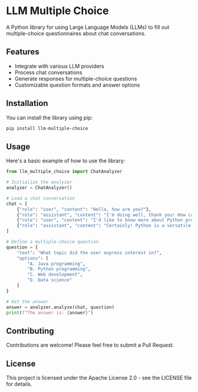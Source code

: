 # LLM Multiple Choice

A Python library for using Large Language Models (LLMs) to fill out multiple-choice questionnaires about chat conversations.

## Features

- Integrate with various LLM providers
- Process chat conversations
- Generate responses for multiple-choice questions
- Customizable question formats and answer options

## Installation

You can install the library using pip:

```bash
pip install llm-multiple-choice
```

## Usage

Here's a basic example of how to use the library:

```python
from llm_multiple_choice import ChatAnalyzer

# Initialize the analyzer
analyzer = ChatAnalyzer()

# Load a chat conversation
chat = [
    {"role": "user", "content": "Hello, how are you?"},
    {"role": "assistant", "content": "I'm doing well, thank you! How can I assist you today?"},
    {"role": "user", "content": "I'd like to know more about Python programming."},
    {"role": "assistant", "content": "Certainly! Python is a versatile and popular programming language..."}
]

# Define a multiple-choice question
question = {
    "text": "What topic did the user express interest in?",
    "options": [
        "A. Java programming",
        "B. Python programming",
        "C. Web development",
        "D. Data science"
    ]
}

# Get the answer
answer = analyzer.analyze(chat, question)
print(f"The answer is: {answer}")
```

## Contributing

Contributions are welcome! Please feel free to submit a Pull Request.

## License

This project is licensed under the Apache License 2.0 - see the LICENSE file for details.
